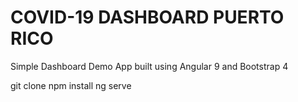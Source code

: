 # COVID-19 DASHBOARD PUERTO RICO

Simple Dashboard Demo App built using Angular 9 and Bootstrap 4

git clone
npm install
ng serve
